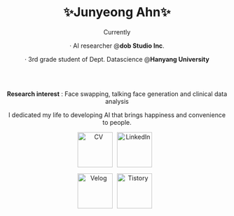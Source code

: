 <div align="center" style="width: 100%;">


  <h1>✨Junyeong Ahn✨</h1>   

Currently

· AI researcher @<b>dob Studio Inc</b>.

· 3rd grade student of Dept. Datascience @<b>Hanyang University</b>




<br>
<br>

<strong>Research interest</strong> : Face swapping, talking face generation and clinical data analysis

I dedicated my life to developing AI that brings happiness and convenience to people.





 <a href="https://drive.google.com/file/d/1NkNuPQb80E8ofnCdzrbGK_nN8f_wx0n-/view?usp=sharing" target="_blank" style="display: inline-block; margin-right: 10px;">
  <img alt="CV" src ="https://img.shields.io/badge/CV-F2CC38.svg?&style=for-the-badge&logoColor=white" style="height: 80px;"/></a><a href="https://www.linkedin.com/in/junyeong-ahn-804571204/" target="_blank" style="display: inline-block; margin-right: 10px;"><img alt="LinkedIn" src ="https://img.shields.io/badge/LinkedIn-0A66C2.svg?&style=for-the-badge&logoColor=white" style="height: 80px;"/></a>


  <a href="https://velog.io/@hewas1230/posts/" target="_blank" style="display: inline-block; margin-right: 10px;"><img alt="Velog" src ="https://img.shields.io/badge/Velog-0AC18E.svg?&style=for-the-badge&logoColor=white" style="height: 80px;"/></a><a href="https://justin4ai.tistory.com/" target="_blank" style="display: inline-block; margin-right: 10px;"><img alt="Tistory" src ="https://img.shields.io/badge/TisTory-fe594a.svg?&style=for-the-badge&logoColor=white" style="height: 80px;"/></a>

</div>